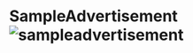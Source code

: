 # SampleAdvertisement![sampleadvertisement](https://user-images.githubusercontent.com/71903395/222960740-10bbc0f9-2e36-4933-953e-06a6858d47e6.jpg)
